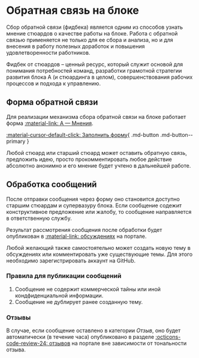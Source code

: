 # Обратная связь на блоке

Сбор обратной связи (фидбека) является одним из способов узнать мнение стюардов о качестве работы на блоке. Работа с обратной связью применяется не только для ее сбора и анализа, но и для внесения в работу полезных доработок и повышения удовлетворенности работников.

Фидбек от стюардов – ценный ресурс, который служит основой для понимания потребностей команд, разработки грамотной стратегии развития блока А (и стюардинга в целом), совершенствования рабочих процессов и подхода к управлению. 

## Форма обратной связи

Для реализации механизма сбора обратной связи на блоке работает форма [:material-link: А — Мнения](https://forms.yandex.ru/cloud/6171388724395acafe4ec871/).

[:material-cursor-default-click: Заполнить форму](https://forms.yandex.ru/cloud/6171388724395acafe4ec871/){ .md-button .md-button--primary }

Любой стюард или старший стюард может оставить обратную связь, предложить идею, просто прокомментировать любое действие абсолютно анонимно и его мнение будет учтено в дальнейшей работе.

## Обработка сообщений

После отправки сообщения через форму оно становится доступно старшим стюардам и супервазуру блока. Если сообщение содежит конструктивное предложение или жалобу, то сообщение направляется в ответственную службу.

Результат рассмотрения сообщения после обработки будет опубликован в [:material-link: обсуждениях](https://github.com/Callistoboy/stewards-a-book-test/discussions) на портале.

Любой желающий также самостоятельно может создать новую тему в обсуждениях или комментировать уже существующие темы. Для этого необходимо зарегистрировать аккаунт на GitHub.

### Правила для публикации сообщений

1. Сообщение не содержит коммерческой тайны или иной кондфиденциальной информации.
2. Сообщение не дублирует ранее созданную тему.

### Отзывы

В случае, если сообщение оставлено в категории _Отзыв_, оно будет автоматически (в течение часа) опубликовано в разделе [:octicons-code-review-24: отзывов](../../feedback/reviews) на портале вне зависимости от тональности отзыва.
